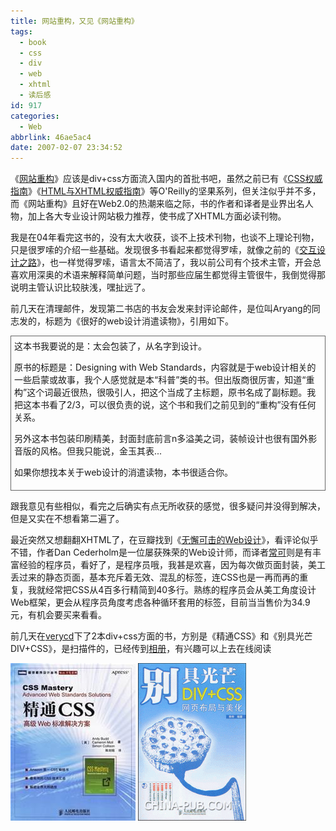 ```yaml
---
title: 网站重构，又见《网站重构》
tags:
  - book
  - css
  - div
  - web
  - xhtml
  - 读后感
id: 917
categories:
  - Web
abbrlink: 46ae5ac4
date: 2007-02-07 23:34:52
---
```


《[网站重构](http://www.douban.com/subject/1230451/)》应该是div+css方面流入国内的首批书吧，虽然之前已有《[CSS权威指南](http://www.douban.com/subject/1240134/)》《[HTML与XHTML权威指南](http://www.douban.com/subject/1240134/)》等O'Reilly的坚果系列，但关注似乎并不多，而《网站重构》且好在Web2.0的热潮来临之际，书的作者和译者是业界出名人物，加上各大专业设计网站极力推荐，使书成了XHTML方面必读刊物。

我是在04年看完这书的，没有太大收获，谈不上技术刊物，也谈不上理论刊物，只是很罗嗦的介绍一些基础。发现很多书看起来都觉得罗嗦，就像之前的《[交互设计之路](view.asp?id=154)》，也一样觉得罗嗦，语言太不简洁了，我以前公司有个技术主管，开会总喜欢用深奥的术语来解释简单问题，当时那些应届生都觉得主管很牛，我倒觉得那说明主管认识比较肤浅，嘿扯远了。

前几天在清理邮件，发现第二书店的书友会发来封评论邮件，是位叫Aryang的同志发的，标题为《很好的web设计消遣读物》，引用如下。
<div style="border: 1px solid rgb(102, 102, 102); padding: 5px;">这本书我要说的是：太会包装了，从名字到设计。

原书的标题是：Designing with Web Standards，内容就是于web设计相关的一些启蒙或故事，我个人感觉就是本&ldquo;科普&rdquo;类的书。但出版商很厉害，知道&ldquo;重构&rdquo;这个词最近很热，很吸引人，把这个当成了主标题，原书名成了副标题。我把这本书看了2/3，可以很负责的说，这个书和我们之前见到的&ldquo;重构&rdquo;没有任何关系。

另外这本书包装印刷精美，封面封底前言n多溢美之词，装帧设计也很有国外影音版的风格。但我只能说，金玉其表...

如果你想找本关于web设计的消遣读物，本书很适合你。 
</div>

跟我意见有些相似，看完之后确实有点无所收获的感觉，很多疑问并没得到解决，但是又实在不想看第二遍了。
<!--more-->
最近突然又想翻翻XHTML了，在豆瓣找到《[无懈可击的Web设计](http://www.douban.com/subject/1937913/)》，看评论似乎不错，作者Dan Cederholm是一位屡获殊荣的Web设计师，而译者[常可](http://www.sinzy.net/Blog/Blog.asp?ID=1)则是有丰富经验的程序员，看好了，是程序员哦，我甚是欢喜，因为每次做页面封装，美工丢过来的静态页面，基本充斥着无效、混乱的标签，连CSS也是一再而再的重复，我就经常把CSS从4百多行精简到40多行。熟练的程序员会从美工角度设计Web框架，更会从程序员角度考虑各种循环套用的标签，目前当当售价为34.9元，有机会要买来看看。

前几天在[verycd](http://www.verycd.com)下了2本div+css方面的书，方别是《精通CSS》和《别具光芒DIV+CSS》，是扫描件的，已经传到[相册](/photo/)，有兴趣可以上去在线阅读

![精通CSS](/images/2007/02/07_200702080116420603_12746.jpg)&nbsp;![别具光芒](/images/2007/02/07_200702080131138428_12747.gif)